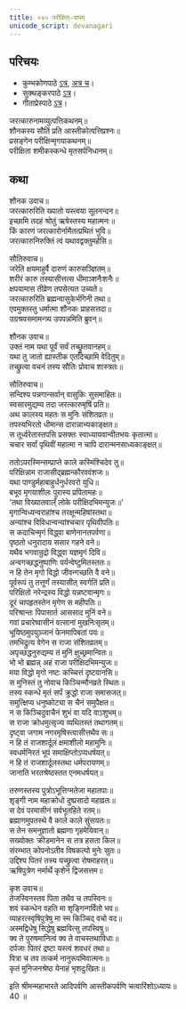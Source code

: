 ```yaml
---  
title: ०४० परीक्षित्-पापम्
unicode_script: devanagari
---  
```


## परिचयः
- कुम्भकोणपाठे [ऽत्र](https://archive.org/details/mahAbhArata-kumbhakoNam/page/n369), [अत्र च](https://sanskritdocuments.org/mirrors/mahabharata/mbhK/mahabharata-k-01-sa.html)।
- सुक्थङ्करपाठे [ऽत्र](http://bombay.indology.info/mahabharata/text/UD/MBh01.txt)।
- गीताप्रेस्पाठे [ऽत्र](https://archive.org/stream/mahabharata01ramauoft#page/564/mode/2up)।

जरत्कारुनामव्युत्पत्तिकथनम्॥  
शौनकस्य सौतिं प्रति आस्तीकोत्पत्तिप्रश्नः॥  
प्रसङ्गेन परीक्षिन्मृगयाकथनम्॥  
परीक्षिता शमीकस्कन्धे मृतसर्पनिधानम्॥  

## कथा


शौनक उवाच॥  
जरत्कारुरिति ख्यातो यस्त्वया सूतनन्दन॥  
इच्छामि तदहं श्रोतुं ऋषेस्तस्य महात्मनः॥  
किं कारणं जरत्कारोर्नामैतत्प्रथितं भुवि॥  
जरत्कारुनिरुक्तिं त्वं यथावद्वक्तुमर्हसि॥  

सौतिरुवाच॥  
जरेति क्षयमाहुर्वै दारुणं कारुसञ्ज्ञितम्॥  
शरीरं कारु तस्यासीत्तत्स धीमाञ्शनैःशनैः॥  
क्षपयामास तीव्रेण तपसेत्यत उच्यते॥  
जरत्कारुरिति ब्रह्मन्वासुकेर्भगिनी तथा॥  
एवमुक्तस्तु धर्मात्मा शौनकः प्राहसत्तदा॥  
उग्रश्रवसमामन्त्र्य उपपन्नमिति ब्रुवन्॥  

शौनक उवाच॥  
उक्तं नाम यथा पूर्वं सर्वं तच्छ्रुतवानहम्॥  
यथा तु जातो ह्यास्तीक एतदिच्छामि वेदितुम्॥  
तच्छ्रुत्वा वचनं तस्य सौतिः प्रोवाच शास्त्रतः॥  

सौतिरुवाच॥  
सन्दिश्य पन्नगान्सर्वान् वासुकिः सुसमाहितः॥  
स्वसारमुद्यम्य तदा जरत्कारुमृषिं प्रति॥  
अथ कालस्य महतः स मुनिः संशितव्रतः॥  
तपस्यभिरतो धीमान्स दारान्नाभ्यकाङ्क्षत॥  
स तूर्ध्वरेतास्तपसि प्रसक्तः स्वाध्यायवान्वीतभयः कृतात्मा॥  
चचार सर्वां पृथिवीं महात्मा न चापि दारान्मनसाध्यकाङ्क्षत्॥  

ततोऽपरस्मिन्सम्प्राप्ते काले कस्मिंश्चिदेव तु॥  
परिक्षिन्नाम राजासीद्ब्रह्मन्कौरववंशजः॥  
यथा पाण्डुर्महाबाहुर्धनुर्धरवरो युधि॥  
बभूव मृगयाशीलः पुरास्य प्रपितामहः॥  
'तथा विख्यातवाल्ँ लोके परीक्षिदभिमन्युजः॥'  
मृगान्विध्यन्वराहांश्च तरक्षून्महिषांस्तथा॥  
अन्यांश्च विविधान्वन्यांश्चचार पृथिवीपतिः॥  
स कदाचिन्मृगं विद्ध्वा बाणेनानतपर्वणा॥  
पृष्ठतो धनुरादाय ससार गहने वने॥  
यथैव भगवान्रुद्रो विद्ध्वा यज्ञमृगं दिवि॥  
अन्वगच्छद्धनुष्पाणिः पर्यन्वेष्टुमितस्ततः॥  
न हि तेन मृगो विद्धो जीवन्गच्छति वै वने॥  
पूर्वरूपं तु तत्तूर्णं तस्यासीत् स्वर्गतिं प्रति॥  
परिक्षितो नरेन्द्रस्य विद्धो यन्नष्टवान्मृगः॥  
दूरं चापहृतस्तेन मृगेण स महीपतिः॥  
परिश्रान्तः पिपासार्त आससाद मुनिं वने॥  
गवां प्रचारेष्वासीनं वत्सानां मुखनिःसृतम्॥  
भूयिष्ठमुपयुञ्जानं फेनमापिबतां पयः॥  
तमभिद्रुत्य वेगेन स राजा संशितव्रतम्॥  
अपृच्छद्धनुरुद्यम्य तं मुनिं क्षुच्छ्रमान्वितः॥  
भो भो ब्रह्मन्न् अहं राजा परीक्षिदभिमन्युजः॥  
मया विद्धो मृगो नष्टः कच्चित्तं दृष्टवानसि॥  
स मुनिस्तं तु नोवाच किञ्चिन्मौनव्रते स्थितः॥  
तस्य स्कन्धे मृतं सर्पं क्रुद्धो राजा समासजत्॥  
समुत्क्षिप्य धनुष्कोट्या स चैनं समुपैक्षत॥  
न स किञ्चिदुवाचैनं शुभं वा यदि वाऽशुभम्॥  
स राजा क्रोधमुत्सृज्य व्यथितस्तं तथागतम्॥  
दृष्ट्वा जगाम नगरमृषिस्त्वासीत्तथैव सः॥  
न हि तं राजशार्दूलं क्षमाशीलो महामुनिः॥  
स्वधर्मनिरतं भूपं समाक्षिप्तोऽप्यधर्षयत्॥  
न हि तं राजशार्दूलस्तथा धर्मपरायणम्॥  
जानाति भरतश्रेष्ठस्तत एनमधर्षयत्॥  

तरुणस्तस्य पुत्रोऽभूत्तिग्मतेजा महातपाः॥  
शृङ्गी नाम महाक्रोधो दुष्प्रसादो महाव्रतः॥  
स देवं परमासीनं सर्वभूतहिते रतम्॥  
ब्रह्माणमुपतस्थे वै काले काले सुंसयतः॥  
स तेन समनुज्ञातो ब्रह्मणा गृहमेयिवान्॥  
सख्योक्तः क्रीडमानेन स तत्र हसता किल॥  
संरम्भात् कोपनोऽतीव विषकल्पो मुनेः सुतः॥  
उद्दिश्य पितरं तस्य यच्छ्रुत्वा रोषमाहरत्॥  
ऋषिपुत्रेण नर्मार्थे कृशेन द्विजसत्तम॥  

कृश उवाच॥  
तेजस्विनस्तव पिता तथैव च तपस्विनः॥  
शवं स्कन्धेन वहति मा शृङ्गिन्गर्वितो भव॥  
व्याहरत्स्वृषिपुत्रेषु मा स्म किञ्चिद् वचो वद॥  
अस्मद्विधेषु सिद्धेषु ब्रह्मवित्सु तपस्विषु॥  
क्व ते पुरुषमानित्वं क्व ते वाचस्तथाविधाः॥  
दर्पजाः पितरं द्रष्टा यस्त्वं शवधरं तथा॥  
पित्रा च तव तत्कर्म नानुरूपमिवात्मनः॥  
कृतं मुनिजनश्रेष्ठ येनाहं भृशदुःखितः॥  

इति श्रीमन्महाभारते आदिपर्वणि आस्तीकपर्वणि चत्वारिंशोऽध्यायः॥  
40 ॥  
